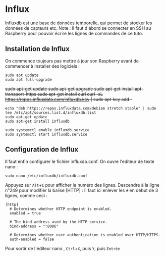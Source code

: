 # Influx

Influxdb est une base de données temporelle, qui permet de stocker les données de capteurs etc.
Note : Il faut d'abord se connecter en SSH au Raspberry pour pouvoir écrire les lignes de commandes de ce tuto.

## Installation de Influx

On commence toujours pas mettre à jour son Raspberry avant de commencer à installer des logiciels :

    sudo apt update
    sudo apt full-upgrade

   ~~sudo apt-get update
    sudo apt-get upgrade
    sudo apt-get install apt-transport-https
    sudo apt-get install curl
    curl -sL https://repos.influxdata.com/influxdb.key | sudo apt-key add -~~
    
    echo "deb https://repos.influxdata.com/debian stretch stable" | sudo tee /etc/apt/sources.list.d/influxdb.list 
    sudo apt-get update
    sudo apt-get install influxdb
    
    sudo systemctl enable influxdb.service
    sudo systemctl start influxdb.service

## Configuration de Influx
Il faut enfin configurer le fichier influxdb.conf. On ouvre l'editeur de texte nano :

    sudo nano /etc/influxdb/influxdb.conf

Appuyez sur ```Alt```+```C``` pour afficher le numéro des lignes. Descendre à la ligne n°249 pour modifier la balise [HTTP] : Il faut ici enlever les ```#``` en début de 3 lignes, comme ceci : 

    [http]
      # Determines whether HTTP endpoint is enabled.
      enabled = true

      # The bind address used by the HTTP service.
      bind-address = ":8086"

      # Determines whether user authentication is enabled over HTTP/HTTPS.
      auth-enabled = false
 
Pour sortir de l'éditeur nano , ```Ctrl```+```X```, puis ```Y```, puis ```Entrée```
